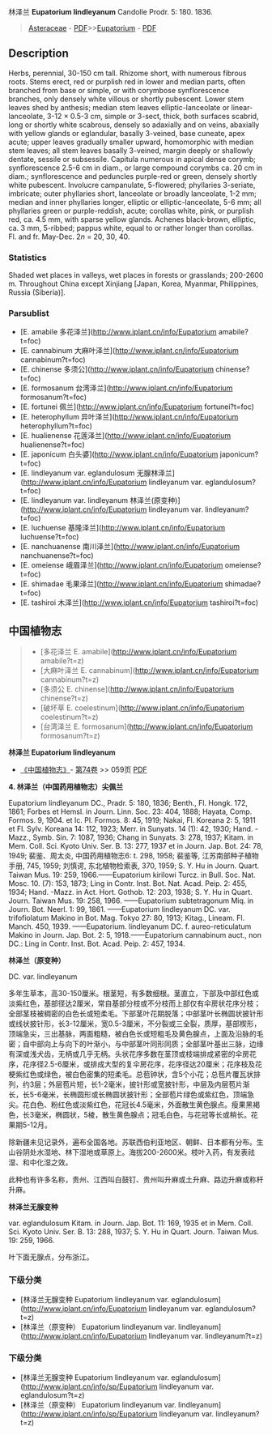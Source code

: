 林泽兰 **Eupatorium lindleyanum** Candolle Prodr. 5: 180. 1836.

> [Asteraceae](http://www.iplant.cn/info/Asteraceae?t=foc) - [PDF](http://www.iplant.cn/foc/pdf/Asteraceae.pdf)>>[Eupatorium](http://www.iplant.cn/info/Eupatorium?t=foc) - [PDF](http://www.iplant.cn/foc/pdf/Eupatorium.pdf)

## Description

Herbs, perennial, 30-150 cm tall. Rhizome short, with numerous fibrous roots. Stems erect, red or purplish red in lower and median parts, often branched from base or simple, or with corymbose synflorescence branches, only densely white villous or shortly pubescent. Lower stem leaves shed by anthesis; median stem leaves elliptic-lanceolate or linear-lanceolate, 3-12 × 0.5-3 cm, simple or 3-sect, thick, both surfaces scabrid, long or shortly white scabrous, densely so adaxially and on veins, abaxially with yellow glands or eglandular, basally 3-veined, base cuneate, apex acute; upper leaves gradually smaller upward, homomorphic with median stem leaves; all stem leaves basally 3-veined, margin deeply or shallowly dentate, sessile or subsessile. Capitula numerous in apical dense corymb; synflorescence 2.5-6 cm in diam., or large compound corymbs ca. 20 cm in diam.; synflorescence and peduncles purple-red or green, densely shortly white pubescent. Involucre campanulate, 5-flowered; phyllaries 3-seriate, imbricate; outer phyllaries short, lanceolate or broadly lanceolate, 1-2 mm; median and inner phyllaries longer, elliptic or elliptic-lanceolate, 5-6 mm; all phyllaries green or purple-reddish, acute; corollas white, pink, or purplish red, ca. 4.5 mm, with sparse yellow glands. Achenes black-brown, elliptic, ca. 3 mm, 5-ribbed; pappus white, equal to or rather longer than corollas. Fl. and fr. May-Dec. 2*n* = 20, 30, 40.

### Statistics
Shaded wet places in valleys, wet places in forests or grasslands; 200-2600 m. Throughout China except Xinjiang [Japan, Korea, Myanmar, Philippines, Russia (Siberia)].

### Parsublist

* [E.  amabile  多花泽兰](http://www.iplant.cn/info/Eupatorium amabile?t=foc)
* [E.  cannabinum  大麻叶泽兰](http://www.iplant.cn/info/Eupatorium cannabinum?t=foc)
* [E.  chinense  多须公](http://www.iplant.cn/info/Eupatorium chinense?t=foc)
* [E.  formosanum  台湾泽兰](http://www.iplant.cn/info/Eupatorium formosanum?t=foc)
* [E.  fortunei  佩兰](http://www.iplant.cn/info/Eupatorium fortunei?t=foc)
* [E.  heterophyllum  异叶泽兰](http://www.iplant.cn/info/Eupatorium heterophyllum?t=foc)
* [E.  hualienense  花莲泽兰](http://www.iplant.cn/info/Eupatorium hualienense?t=foc)
* [E.  japonicum  白头婆](http://www.iplant.cn/info/Eupatorium japonicum?t=foc)
* [E.  lindleyanum var. eglandulosum  无腺林泽兰](http://www.iplant.cn/info/Eupatorium lindleyanum var. eglandulosum?t=foc)
* [E.  lindleyanum var. lindleyanum  林泽兰(原变种)](http://www.iplant.cn/info/Eupatorium lindleyanum var. lindleyanum?t=foc)
* [E.  luchuense  基隆泽兰](http://www.iplant.cn/info/Eupatorium luchuense?t=foc)
* [E.  nanchuanense  南川泽兰](http://www.iplant.cn/info/Eupatorium nanchuanense?t=foc)
* [E.  omeiense  峨眉泽兰](http://www.iplant.cn/info/Eupatorium omeiense?t=foc)
* [E.  shimadae  毛果泽兰](http://www.iplant.cn/info/Eupatorium shimadae?t=foc)
* [E.  tashiroi  木泽兰](http://www.iplant.cn/info/Eupatorium tashiroi?t=foc)


## 中国植物志

> * [多花泽兰  E.  amabile](http://www.iplant.cn/info/Eupatorium amabile?t=z)
> * [大麻叶泽兰  E.  cannabinum](http://www.iplant.cn/info/Eupatorium cannabinum?t=z)
> * [多须公  E.  chinense](http://www.iplant.cn/info/Eupatorium chinense?t=z)
> * [破坏草  E.  coelestinum](http://www.iplant.cn/info/Eupatorium coelestinum?t=z)
> * [台湾泽兰  E.  formosanum](http://www.iplant.cn/info/Eupatorium formosanum?t=z)


**林泽兰 Eupatorium lindleyanum**

* [《中国植物志》](http://www.iplant.cn/frps)- [第74卷](http://www.iplant.cn/frps/vol/74) >> 059页 [PDF](http://www.iplant.cn/frps/pdf/74/059.PDF)


**4. 林泽兰（中国药用植物志）尖佩兰**

Eupatorium lindleyanum DC., Pradr. 5: 180, 1836; Benth., Fl. Hongk. 172, 1861; Forbes et Hemsl. in Journ. Linn. Soc. 23: 404, 1888; Hayata, Comp. Formos. 9, 1904. et Ic. Pl. Formos. 8: 45, 1919; Nakai, Fl. Koreana 2: 5, 1911 et Fl. Sylv. Koreana 14: 112, 1923; Merr. in Sunyats. 14 (1): 42, 1930; Hand. -Mazz., Symb. Sin. 7: 1087, 1936; Chang in Sunyats. 3: 278, 1937; Kitam. in Mem. Coll. Sci. Kyoto Univ. Ser. B. 13: 277, 1937 et in Journ. Jap. Bot. 24: 78, 1949; 裴鉴、周太炎, 中国药用植物志6: t. 298, 1958; 裴鉴等, 江苏南部种子植物手册, 745, 1959; 刘慎谔, 东北植物检索表, 370, 1959; S. Y. Hu in Journ. Quart. Taiwan Mus. 19: 259, 1966.——Eupatorium kirilowi Turcz. in Bull. Soc. Nat. Mosc. 10. (7): 153, 1873; Ling in Contr. Inst. Bot. Nat. Acad. Peip. 2: 455, 1934; Hand. -Mazz. in Act. Hort. Gothob. 12: 203, 1938; S. Y. Hu in Quart. Journ. Taiwan Mus. 19: 258, 1966. ——Eupatorium subtetragonum Miq. in Journ. Bot. Neerl. 1: 99, 1861. ——Eupatorium lindleyanum DC. var. trifofiolatum Makino in Bot. Mag. Tokyo 27: 80, 1913; Kitag., Lineam. Fl. Manch. 450, 1939. ——Eupatorium. lindleyanum DC. f. aureo-reticulatum Makino in Journ. Jap. Bot. 2: 5, 1918.——Eupatorium cannabinum auct., non DC.: Ling in Contr. Inst. Bot. Acad. Peip. 2: 457, 1934.

**林泽兰（原变种）**

DC. var. lindleyanum

多年生草本，高30-150厘米。根茎短，有多数细根。茎直立，下部及中部红色或淡紫红色，基部径达2厘米，常自基部分枝或不分枝而上部仅有伞房状花序分枝；全部茎枝被稠密的白色长或短柔毛。下部茎叶花期脱落；中部茎叶长椭圆状披针形或线状披针形，长3-12厘米，宽0.5-3厘米，不分裂或三全裂，质厚，基部楔形，顶端急尖，三出基脉，两面粗糙，被白色长或短粗毛及黄色腺点，上面及沿脉的毛密；自中部向上与向下的叶渐小，与中部茎叶同形同质；全部茎叶基出三脉，边缘有深或浅犬齿，无柄或几乎无柄。头状花序多数在茎顶或枝端排成紧密的伞房花序，花序径2.5-6厘米，或排成大型的复伞房花序，花序径达20厘米；花序枝及花梗紫红色或绿色，被白色密集的短柔毛。总苞钟状，含5个小花；总苞片覆瓦状排列，约3层；外层苞片短，长1-2毫米，披针形或宽披针形，中层及内层苞片渐长，长5-6毫米，长椭圆形或长椭圆状披针形；全部苞片绿色或紫红色，顶端急尖。花白色、粉红色或淡紫红色，花冠长4.5毫米，外面散生黄色腺点。瘦果黑褐色，长3毫米，椭圆状，5棱，散生黄色腺点；冠毛白色，与花冠等长或稍长。花果期5-12月。

除新疆未见记录外，遍布全国各地。苏联西伯利亚地区、朝鲜、日本都有分布。生山谷阴处水湿地、林下湿地或草原上。海拔200-2600米。枝叶入药，有发表祛湿、和中化湿之效。

此种也有许多名称，贵州、江西叫白鼓钉、贵州叫升麻或土升麻、路边升麻或称杆升麻。

**林泽兰无腺变种**

var. eglandulosum Kitam. in Journ. Jap. Bot. 11: 169, 1935 et in Mem. Coll. Sci. Kyoto Univ. Ser. B. 13: 288, 1937; S. Y. Hu in Quart. Journ. Taiwan Mus. 19: 259, 1966.

叶下面无腺点，分布浙江。

### 下级分类
* [林泽兰无腺变种  Eupatorium lindleyanum var. eglandulosum](http://www.iplant.cn/info/Eupatorium lindleyanum var. eglandulosum?t=z)
* [林泽兰（原变种）  Eupatorium lindleyanum var. lindleyanum](http://www.iplant.cn/info/Eupatorium lindleyanum var. lindleyanum?t=z)

### 下级分类
* [林泽兰无腺变种  Eupatorium lindleyanum var. eglandulosum](http://www.iplant.cn/info/sp/Eupatorium lindleyanum var. eglandulosum?t=z)
* [林泽兰（原变种）  Eupatorium lindleyanum var. lindleyanum](http://www.iplant.cn/info/sp/Eupatorium lindleyanum var. lindleyanum?t=z)
